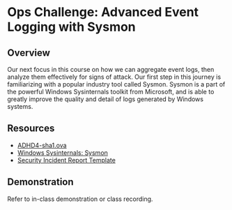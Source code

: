 # Ops Challenge: Advanced Event Logging with Sysmon 

## Overview

Our next focus in this course on how we can aggregate event logs, then analyze them effectively for signs of attack. Our first step in this journey is familiarizing with a popular industry tool called Sysmon. Sysmon is a part of the powerful Windows Sysinternals toolkit from Microsoft, and is able to greatly improve the quality and detail of logs generated by Windows systems.

## Resources

- [ADHD4-sha1.ova](https://adhdhost.s3.amazonaws.com/ADHD4/ADHD4-sha1.ova)
- [Windows Sysinternals: Sysmon](https://docs.microsoft.com/en-us/sysinternals/downloads/sysmon)
- [Security Incident Report Template](https://docs.google.com/document/d/124oPC60caOzm1Lqx0clZydpqwPCjBK3rffLXZ6Pu3jU/edit)

## Demonstration

Refer to in-class demonstration or class recording.
